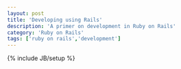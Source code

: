```yaml
---
layout: post
title: 'Developing using Rails'
description: 'A primer on development in Ruby on Rails'
category: 'Ruby on Rails' 
tags: ['ruby on rails','development']
---
```

{% include JB/setup %}



